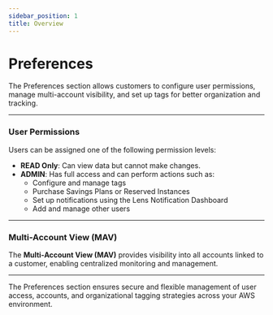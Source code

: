 ```yaml
---
sidebar_position: 1
title: Overview
---
```


# Preferences

The Preferences section allows customers to configure user permissions, manage multi-account visibility, and set up tags for better organization and tracking.

---

### User Permissions

Users can be assigned one of the following permission levels:

- **READ Only**: Can view data but cannot make changes.
- **ADMIN**: Has full access and can perform actions such as:
  - Configure and manage tags
  - Purchase Savings Plans or Reserved Instances
  - Set up notifications using the Lens Notification Dashboard
  - Add and manage other users

---

### Multi-Account View (MAV)

The **Multi-Account View (MAV)** provides visibility into all accounts linked to a customer, enabling centralized monitoring and management.

---

The Preferences section ensures secure and flexible management of user access, accounts, and organizational tagging strategies across your AWS environment.
